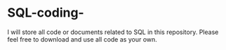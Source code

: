 # SQL-coding-
I will store all code or documents related to SQL in this repository.  Please feel free to download and use all code as your own.
